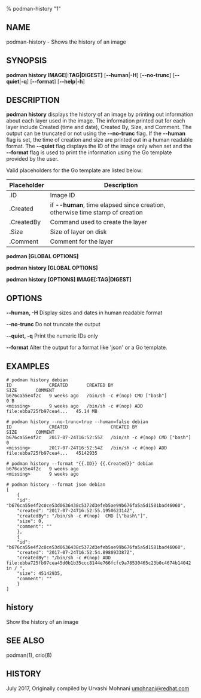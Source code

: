 % podman-history "1"

## NAME
podman\-history - Shows the history of an image

## SYNOPSIS
**podman history**
**IMAGE[:TAG|DIGEST]**
[**--human**|**-H**]
[**--no-trunc**]
[**--quiet**|**-q**]
[**--format**]
[**--help**|**-h**]

## DESCRIPTION
**podman history** displays the history of an image by printing out information
about each layer used in the image. The information printed out for each layer
include Created (time and date), Created By, Size, and Comment. The output can
be truncated or not using the **--no-trunc** flag. If the **--human** flag is
set, the time of creation and size are printed out in a human readable format.
The **--quiet** flag displays the ID of the image only when set and the **--format**
flag is used to print the information using the Go template provided by the user.

Valid placeholders for the Go template are listed below:

| **Placeholder** | **Description**                                                               |
| --------------- | ----------------------------------------------------------------------------- |
| .ID             | Image ID                                                                      |
| .Created        | if **--human**, time elapsed since creation, otherwise time stamp of creation |
| .CreatedBy      | Command used to create the layer                                              |
| .Size           | Size of layer on disk                                                         |
| .Comment        | Comment for the layer                                                         |

**podman [GLOBAL OPTIONS]**

**podman history [GLOBAL OPTIONS]**

**podman history [OPTIONS] IMAGE[:TAG|DIGEST]**

## OPTIONS

**--human, -H**
    Display sizes and dates in human readable format

**--no-trunc**
    Do not truncate the output

**--quiet, -q**
    Print the numeric IDs only

**--format**
    Alter the output for a format like 'json' or a Go template.


## EXAMPLES

```
# podman history debian
ID              CREATED       CREATED BY                                      SIZE       COMMENT
b676ca55e4f2c   9 weeks ago   /bin/sh -c #(nop) CMD ["bash"]                  0 B
<missing>       9 weeks ago   /bin/sh -c #(nop) ADD file:ebba725fb97cea4...   45.14 MB
```

```
# podman history --no-trunc=true --human=false debian
ID              CREATED                CREATED BY                                      SIZE       COMMENT
b676ca55e4f2c   2017-07-24T16:52:55Z   /bin/sh -c #(nop) CMD ["bash"]                  0
<missing>       2017-07-24T16:52:54Z   /bin/sh -c #(nop) ADD file:ebba725fb97cea4...   45142935
```

```
# podman history --format "{{.ID}} {{.Created}}" debian
b676ca55e4f2c   9 weeks ago
<missing>       9 weeks ago
```

```
# podman history --format json debian
[
    {
	"id": "b676ca55e4f2c0ce53d0636438c5372d3efeb5ae99b676fa5a5d1581bad46060",
	"created": "2017-07-24T16:52:55.195062314Z",
	"createdBy": "/bin/sh -c #(nop)  CMD [\"bash\"]",
	"size": 0,
	"comment": ""
    },
    {
	"id": "b676ca55e4f2c0ce53d0636438c5372d3efeb5ae99b676fa5a5d1581bad46060",
	"created": "2017-07-24T16:52:54.898893387Z",
	"createdBy": "/bin/sh -c #(nop) ADD file:ebba725fb97cea45d0b1b35ccc8144e766fcfc9a78530465c23b0c4674b14042 in / ",
	"size": 45142935,
	"comment": ""
    }
]
```

## history
Show the history of an image

## SEE ALSO
podman(1), crio(8)

## HISTORY
July 2017, Originally compiled by Urvashi Mohnani <umohnani@redhat.com>
